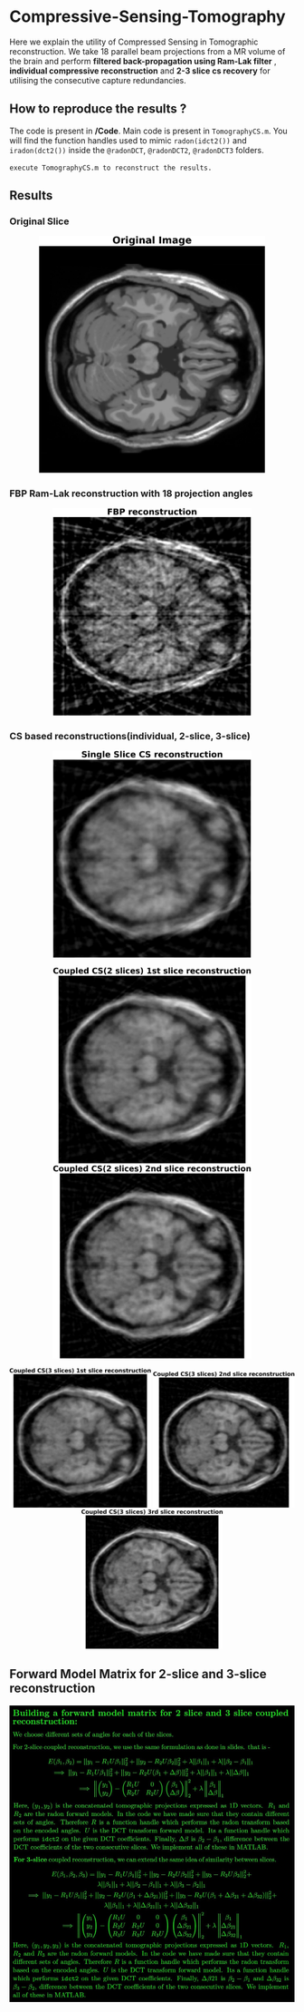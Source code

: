 # Compressive-Sensing-Tomography

Here we explain the utility of Compressed Sensing in Tomographic reconstruction. We take 18 parallel beam projections from a MR volume of the brain and perform **filtered back-propagation using Ram-Lak filter** , **individual compressive reconstruction** and **2-3 slice cs recovery** for utilising the consecutive capture redundancies.

## How to reproduce the results ?

The code is present in **/Code**. Main code is present in `TomographyCS.m`. You will find the function handles used to mimic `radon(idct2())` and `iradon(dct2())` inside the `@radonDCT`, `@radonDCT2`, `@radonDCT3` folders.

```
execute TomographyCS.m to reconstruct the results.
```

## Results

### Original Slice

<p align="center">
  <img src="/Results/originalslice.jpg" width="400" />
</p>

### FBP Ram-Lak reconstruction with 18 projection angles

<p align="center">
  <img src="/Results/fbp.jpg" width="350" />
</p>

### CS based reconstructions(individual, 2-slice, 3-slice)

<p align="center">
  <img src="/Results/cs1slice1.jpg" width="350" />
</p>

<p align="center">
  <img src="/Results/cs2slice1.jpg" width="350" />
  <img src="/Results/cs2slice2.jpg" width="350" />
</p>

<p align="center">
  <img src="/Results/cs3slice1.jpg" width="250" />
  <img src="/Results/cs3slice2.jpg" width="250" />
  <img src="/Results/cs3slice3.jpg" width="250" />
</p>

## Forward Model Matrix for 2-slice and 3-slice reconstruction

<p align="center">
  <img src="/Results/fmm1.JPG" width="550" />
</p>
